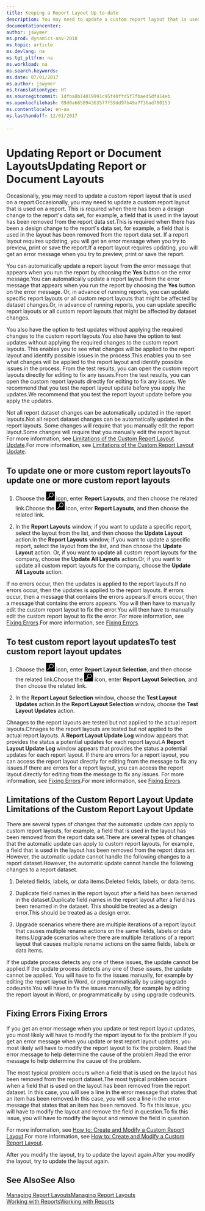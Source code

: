 ```yaml
---
title: Keeping a Report Layout Up-to-date
description: You may need to update a custom report layout that is used on a report. This is required when there has been a design change to the report's data set, for example, a field that is used in the layout has been removed from the report data set.
documentationcenter: 
author: jswymer
ms.prod: dynamics-nav-2018
ms.topic: article
ms.devlang: na
ms.tgt_pltfrm: na
ms.workload: na
ms.search.keywords: 
ms.date: 07/01/2017
ms.author: jswymer
ms.translationtype: HT
ms.sourcegitcommit: 1dfba8b14019991c95f40ffd5f7fbaed5df414eb
ms.openlocfilehash: 09d0a665894363577f59dd97b49a7736ad700153
ms.contentlocale: en-au
ms.lasthandoff: 12/01/2017

---
```

# <a name="updating-report-or-document-layouts"></a><span data-ttu-id="f9bb0-104">Updating Report or Document Layouts</span><span class="sxs-lookup"><span data-stu-id="f9bb0-104">Updating Report or Document Layouts</span></span>
<span data-ttu-id="f9bb0-105">Occasionally, you may need to update a custom report layout that is used on a report.</span><span class="sxs-lookup"><span data-stu-id="f9bb0-105">Occasionally, you may need to update a custom report layout that is used on a report.</span></span> <span data-ttu-id="f9bb0-106">This is required when there has been a design change to the report's data set, for example, a field that is used in the layout has been removed from the report data set.</span><span class="sxs-lookup"><span data-stu-id="f9bb0-106">This is required when there has been a design change to the report's data set, for example, a field that is used in the layout has been removed from the report data set.</span></span> <span data-ttu-id="f9bb0-107">If a report layout requires updating, you will get an error message when you try to preview, print or save the report.</span><span class="sxs-lookup"><span data-stu-id="f9bb0-107">If a report layout requires updating, you will get an error message when you try to preview, print or save the report.</span></span>  
  
<span data-ttu-id="f9bb0-108">You can automatically update a report layout from the error message that appears when you run the report by choosing the **Yes** button on the error message.</span><span class="sxs-lookup"><span data-stu-id="f9bb0-108">You can automatically update a report layout from the error message that appears when you run the report by choosing the **Yes** button on the error message.</span></span> <span data-ttu-id="f9bb0-109">Or, in advance of running reports, you can update specific report layouts or all custom report layouts that might be affected by dataset changes.</span><span class="sxs-lookup"><span data-stu-id="f9bb0-109">Or, in advance of running reports, you can update specific report layouts or all custom report layouts that might be affected by dataset changes.</span></span>  
  
<span data-ttu-id="f9bb0-110">You also have the option to test updates without applying the required changes to the custom report layouts.</span><span class="sxs-lookup"><span data-stu-id="f9bb0-110">You also have the option to test updates without applying the required changes to the custom report layouts.</span></span> <span data-ttu-id="f9bb0-111">This enables you to see what changes will be applied to the report layout and identify possible issues in the process.</span><span class="sxs-lookup"><span data-stu-id="f9bb0-111">This enables you to see what changes will be applied to the report layout and identify possible issues in the process.</span></span> <span data-ttu-id="f9bb0-112">From the test results, you can open the custom report layouts directly for editing to fix any issues.</span><span class="sxs-lookup"><span data-stu-id="f9bb0-112">From the test results, you can open the custom report layouts directly for editing to fix any issues.</span></span> <span data-ttu-id="f9bb0-113">We recommend that you test the report layout update before you apply the updates.</span><span class="sxs-lookup"><span data-stu-id="f9bb0-113">We recommend that you test the report layout update before you apply the updates.</span></span>  
  
<span data-ttu-id="f9bb0-114">Not all report dataset changes can be automatically updated in the report layouts.</span><span class="sxs-lookup"><span data-stu-id="f9bb0-114">Not all report dataset changes can be automatically updated in the report layouts.</span></span> <span data-ttu-id="f9bb0-115">Some changes will require that you manually edit the report layout.</span><span class="sxs-lookup"><span data-stu-id="f9bb0-115">Some changes will require that you manually edit the report layout.</span></span> <span data-ttu-id="f9bb0-116">For more information, see [Limitations of the Custom Report Layout Update](ui-update-report-layouts.md#UpdateLimitations).</span><span class="sxs-lookup"><span data-stu-id="f9bb0-116">For more information, see [Limitations of the Custom Report Layout Update](ui-update-report-layouts.md#UpdateLimitations).</span></span>  
  
## <a name="to-update-one-or-more-custom-report-layouts"></a><span data-ttu-id="f9bb0-117">To update one or more custom report layouts</span><span class="sxs-lookup"><span data-stu-id="f9bb0-117">To update one or more custom report layouts</span></span>  
  
1.  <span data-ttu-id="f9bb0-118">Choose the ![Search for Page or Report](media/ui-search/search_small.png "Search for Page or Report icon") icon, enter **Report Layouts**, and then choose the related link.</span><span class="sxs-lookup"><span data-stu-id="f9bb0-118">Choose the ![Search for Page or Report](media/ui-search/search_small.png "Search for Page or Report icon") icon, enter **Report Layouts**, and then choose the related link.</span></span>  
  
2.  <span data-ttu-id="f9bb0-119">In the **Report Layouts** window, if you want to update a specific report, select the layout from the list, and then choose the **Update Layout** action.</span><span class="sxs-lookup"><span data-stu-id="f9bb0-119">In the **Report Layouts** window, if you want to update a specific report, select the layout from the list, and then choose the **Update Layout** action.</span></span> <span data-ttu-id="f9bb0-120">Or, if you want to update all custom report layouts for the company, choose the **Update All Layouts** action.</span><span class="sxs-lookup"><span data-stu-id="f9bb0-120">Or, if you want to update all custom report layouts for the company, choose the **Update All Layouts** action.</span></span>  

<span data-ttu-id="f9bb0-121">If no errors occur, then the updates is applied to the report layouts.</span><span class="sxs-lookup"><span data-stu-id="f9bb0-121">If no errors occur, then the updates is applied to the report layouts.</span></span> <span data-ttu-id="f9bb0-122">If errors occur, then a message that contains the errors appears.</span><span class="sxs-lookup"><span data-stu-id="f9bb0-122">If errors occur, then a message that contains the errors appears.</span></span> <span data-ttu-id="f9bb0-123">You will then have to manually edit the custom report layout to fix the error.</span><span class="sxs-lookup"><span data-stu-id="f9bb0-123">You will then have to manually edit the custom report layout to fix the error.</span></span> <span data-ttu-id="f9bb0-124">For more information, see [Fixing Errors](ui-update-report-layouts.md#FixErrors).</span><span class="sxs-lookup"><span data-stu-id="f9bb0-124">For more information, see [Fixing Errors](ui-update-report-layouts.md#FixErrors).</span></span>  

## <a name="to-test-custom-report-layout-updates"></a><span data-ttu-id="f9bb0-125">To test custom report layout updates</span><span class="sxs-lookup"><span data-stu-id="f9bb0-125">To test custom report layout updates</span></span>  
  
1.  <span data-ttu-id="f9bb0-126">Choose the ![Search for Page or Report](media/ui-search/search_small.png "Search for Page or Report icon") icon, enter **Report Layout Selection**, and then choose the related link.</span><span class="sxs-lookup"><span data-stu-id="f9bb0-126">Choose the ![Search for Page or Report](media/ui-search/search_small.png "Search for Page or Report icon") icon, enter **Report Layout Selection**, and then choose the related link.</span></span>  
  
2.  <span data-ttu-id="f9bb0-127">In the **Report Layout Selection** window, choose the **Test Layout Updates** action.</span><span class="sxs-lookup"><span data-stu-id="f9bb0-127">In the **Report Layout Selection** window, choose the **Test Layout Updates** action.</span></span>  
  
 <span data-ttu-id="f9bb0-128">Chnages to the report layouts are tested but not applied to the actual report layouts.</span><span class="sxs-lookup"><span data-stu-id="f9bb0-128">Chnages to the report layouts are tested but not applied to the actual report layouts.</span></span> <span data-ttu-id="f9bb0-129">A **Report Layout Update Log** window appears that provides the status a potential updates for each report layout.</span><span class="sxs-lookup"><span data-stu-id="f9bb0-129">A **Report Layout Update Log** window appears that provides the status a potential updates for each report layout.</span></span> <span data-ttu-id="f9bb0-130">If there are errors for a report layout, you can access the report layout directly for editing from the message to fix any issues.</span><span class="sxs-lookup"><span data-stu-id="f9bb0-130">If there are errors for a report layout, you can access the report layout directly for editing from the message to fix any issues.</span></span> <span data-ttu-id="f9bb0-131">For more information, see [Fixing Errors](ui-update-report-layouts.md#FixErrors).</span><span class="sxs-lookup"><span data-stu-id="f9bb0-131">For more information, see [Fixing Errors](ui-update-report-layouts.md#FixErrors).</span></span>  
  
##  <span data-ttu-id="f9bb0-132"><a name="UpdateLimitations"></a> Limitations of the Custom Report Layout Update</span><span class="sxs-lookup"><span data-stu-id="f9bb0-132"><a name="UpdateLimitations"></a> Limitations of the Custom Report Layout Update</span></span>  
 <span data-ttu-id="f9bb0-133">There are several types of changes that the automatic update can apply to custom report layouts, for example, a field that is used in the layout has been removed from the report data set.</span><span class="sxs-lookup"><span data-stu-id="f9bb0-133">There are several types of changes that the automatic update can apply to custom report layouts, for example, a field that is used in the layout has been removed from the report data set.</span></span> <span data-ttu-id="f9bb0-134">However, the automatic update cannot handle the following changes to a report dataset.</span><span class="sxs-lookup"><span data-stu-id="f9bb0-134">However, the automatic update cannot handle the following changes to a report dataset.</span></span>  
  
1.  <span data-ttu-id="f9bb0-135">Deleted fields, labels, or data items.</span><span class="sxs-lookup"><span data-stu-id="f9bb0-135">Deleted fields, labels, or data items.</span></span>  
  
2.  <span data-ttu-id="f9bb0-136">Duplicate field names in the report layout after a field has been renamed in the dataset.</span><span class="sxs-lookup"><span data-stu-id="f9bb0-136">Duplicate field names in the report layout after a field has been renamed in the dataset.</span></span> <span data-ttu-id="f9bb0-137">This should be treated as a design error.</span><span class="sxs-lookup"><span data-stu-id="f9bb0-137">This should be treated as a design error.</span></span>  
  
3.  <span data-ttu-id="f9bb0-138">Upgrade scenarios where there are multiple iterations of a report layout that causes multiple rename actions on the same fields, labels or data items.</span><span class="sxs-lookup"><span data-stu-id="f9bb0-138">Upgrade scenarios where there are multiple iterations of a report layout that causes multiple rename actions on the same fields, labels or data items.</span></span>  
  
 <span data-ttu-id="f9bb0-139">If the update process detects any one of these issues, the update cannot be applied.</span><span class="sxs-lookup"><span data-stu-id="f9bb0-139">If the update process detects any one of these issues, the update cannot be applied.</span></span> <span data-ttu-id="f9bb0-140">You will have to fix the issues manually, for example by editing the report layout in Word, or programmatically by using upgrade codeunits.</span><span class="sxs-lookup"><span data-stu-id="f9bb0-140">You will have to fix the issues manually, for example by editing the report layout in Word, or programmatically by using upgrade codeunits.</span></span>  
  
##  <span data-ttu-id="f9bb0-141"><a name="FixErrors"></a> Fixing Errors</span><span class="sxs-lookup"><span data-stu-id="f9bb0-141"><a name="FixErrors"></a> Fixing Errors</span></span>  
 <span data-ttu-id="f9bb0-142">If you get an error message when you update or test report layout updates, you most likely will have to modify the report layout to fix the problem.</span><span class="sxs-lookup"><span data-stu-id="f9bb0-142">If you get an error message when you update or test report layout updates, you most likely will have to modify the report layout to fix the problem.</span></span> <span data-ttu-id="f9bb0-143">Read the error message to help determine the cause of the problem.</span><span class="sxs-lookup"><span data-stu-id="f9bb0-143">Read the error message to help determine the cause of the problem.</span></span>  
  
 <span data-ttu-id="f9bb0-144">The most typical problem occurs when a field that is used on the layout has been removed from the report dataset.</span><span class="sxs-lookup"><span data-stu-id="f9bb0-144">The most typical problem occurs when a field that is used on the layout has been removed from the report dataset.</span></span> <span data-ttu-id="f9bb0-145">In this case, you will see a line in the error message that states that an item has been removed.</span><span class="sxs-lookup"><span data-stu-id="f9bb0-145">In this case, you will see a line in the error message that states that an item has been removed.</span></span> <span data-ttu-id="f9bb0-146">To fix this issue, you will have to modify the layout and remove the field in question.</span><span class="sxs-lookup"><span data-stu-id="f9bb0-146">To fix this issue, you will have to modify the layout and remove the field in question.</span></span>  
  
 <span data-ttu-id="f9bb0-147">For more information, see [How to: Create and Modify a Custom Report Layout](ui-how-create-custom-report-layout.md#ModifyCustomLayout).</span><span class="sxs-lookup"><span data-stu-id="f9bb0-147">For more information, see [How to: Create and Modify a Custom Report Layout](ui-how-create-custom-report-layout.md#ModifyCustomLayout).</span></span>  
  
 <span data-ttu-id="f9bb0-148">After you modify the layout, try to update the layout again.</span><span class="sxs-lookup"><span data-stu-id="f9bb0-148">After you modify the layout, try to update the layout again.</span></span>  
  
## <a name="see-also"></a><span data-ttu-id="f9bb0-149">See Also</span><span class="sxs-lookup"><span data-stu-id="f9bb0-149">See Also</span></span>  
 [<span data-ttu-id="f9bb0-150">Managing Report Layouts</span><span class="sxs-lookup"><span data-stu-id="f9bb0-150">Managing Report Layouts</span></span>](ui-manage-report-layouts.md)  
 [<span data-ttu-id="f9bb0-151">Working with Reports</span><span class="sxs-lookup"><span data-stu-id="f9bb0-151">Working with Reports</span></span>](ui-work-report.md)  
